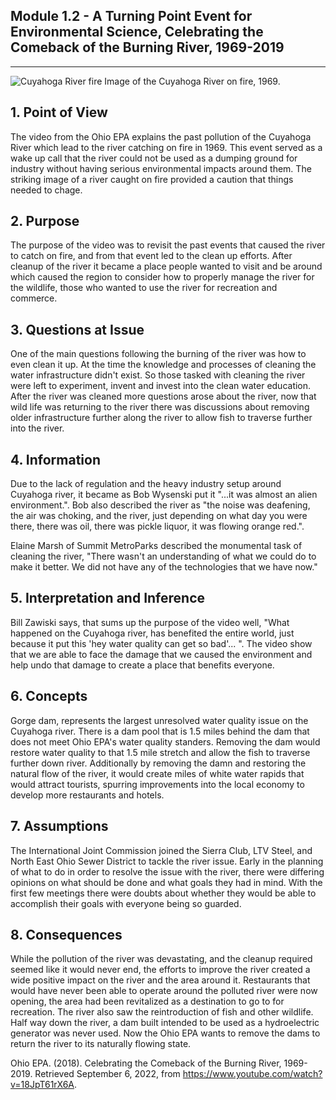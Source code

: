 ## Module 1.2 - A Turning Point Event for Environmental Science, Celebrating the Comeback of the Burning River, 1969-2019

---

![Cuyahoga River fire](https://th-thumbnailer.cdn-si-edu.com/ngPjSkFJLI9LNuw0iCKaxOLSrII=/1000x750/filters:no_upscale():focal(685x657:686x658)/https://tf-cmsv2-smithsonianmag-media.s3.amazonaws.com/filer/e4/13/e4136a97-b510-432c-8089-15a4d7ba50f7/gettyimages-515303088.jpg)
Image of the Cuyahoga River on fire, 1969.

## 1. Point of View

The video from the Ohio EPA explains the past pollution of the Cuyahoga River which lead to the river
catching on fire in 1969. This event served as a wake up call that the river could not be used as 
a dumping ground for industry without having serious environmental impacts around them. The striking 
image of a river caught on fire provided a caution that things needed to chage.

## 2. Purpose

The purpose of the video was to revisit the past events that caused the river to catch on fire, and from that
event led to the clean up efforts. After cleanup of the river it became a place people wanted to visit
and be around which caused the region to consider how to properly manage the river for the wildlife, those
who wanted to use the river for recreation and commerce. 

## 3. Questions at Issue

One of the main questions following the burning of the river was how to even clean it up. At the time
the knowledge and processes of cleaning the water infrastructure didn't exist. So those tasked with 
cleaning the river were left to experiment, invent and invest into the clean water education. After
the river was cleaned more questions arose about the river, now that wild life was returning to the 
river there was discussions about removing older infrastructure further along the river to allow fish
to traverse further into the river.

## 4. Information

Due to the lack of regulation and the heavy industry setup around Cuyahoga river, it became as Bob Wysenski
put it "...it was almost an alien environment.". Bob also described the river as "the noise was deafening,
the air was choking, and the river, just depending on what day you were there, there was oil, there was 
pickle liquor, it was flowing orange red.".

Elaine Marsh of Summit MetroParks described the monumental task of cleaning the river, "There wasn't an
understanding of what we could do to make it better. We did not have any of the technologies that we have
now."

## 5. Interpretation and Inference

Bill Zawiski says, that sums up the purpose of the video well, "What happened on the Cuyahoga river, has 
benefited the entire world, just because it put this 'hey water quality can get so bad'... ". The video
show that we are able to face the damage that we caused the environment and help undo that damage
to create a place that benefits everyone.

## 6. Concepts

Gorge dam, represents the largest unresolved water quality issue on the Cuyahoga river. There is a 
dam pool that is 1.5 miles behind the dam that does not meet Ohio EPA's water quality standers. 
Removing the dam would restore water quality to that 1.5 mile stretch and allow the fish to traverse 
further down river. Additionally by removing the damn and restoring the natural flow of the river, it
would create miles of white water rapids that would attract tourists, spurring improvements into the 
local economy to develop more restaurants and hotels.

## 7. Assumptions

The International Joint Commission joined the Sierra Club, LTV Steel, and North East Ohio Sewer District 
to tackle the river issue. Early in the planning of what to do in order to resolve the issue with the river, 
there were differing opinions on what should be done and what goals they had in mind. With the first few
meetings there were doubts about whether they would be able to accomplish their goals with everyone 
being so guarded.

## 8. Consequences

While the pollution of the river was devastating, and the cleanup required seemed like it would never end,
the efforts to improve the river created a wide positive impact on the river and the area around it.
Restaurants that would have never been able to operate around the polluted river were now opening, the 
area had been revitalized as a destination to go to for recreation. The river also saw the reintroduction
of fish and other wildlife. Half way down the river, a dam built intended to be used as a hydroelectric 
generator was never used. Now the Ohio EPA wants to remove the dams to return the river to its naturally
flowing state.

Ohio EPA. (2018). Celebrating the Comeback of the Burning River, 1969-2019. Retrieved September 6, 2022, 
from https://www.youtube.com/watch?v=18JpT61rX6A.
